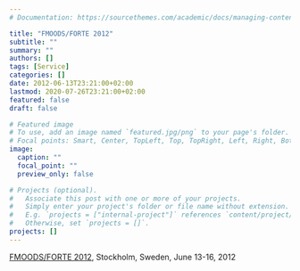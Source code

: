 ```yaml
---
# Documentation: https://sourcethemes.com/academic/docs/managing-content/

title: "FMOODS/FORTE 2012"
subtitle: ""
summary: ""
authors: []
tags: [Service]
categories: []
date: 2012-06-13T23:21:00+02:00
lastmod: 2020-07-26T23:21:00+02:00
featured: false
draft: false

# Featured image
# To use, add an image named `featured.jpg/png` to your page's folder.
# Focal points: Smart, Center, TopLeft, Top, TopRight, Left, Right, BottomLeft, Bottom, BottomRight.
image:
  caption: ""
  focal_point: ""
  preview_only: false

# Projects (optional).
#   Associate this post with one or more of your projects.
#   Simply enter your project's folder or file name without extension.
#   E.g. `projects = ["internal-project"]` references `content/project/deep-learning/index.md`.
#   Otherwise, set `projects = []`.
projects: []
---
```

[FMOODS/FORTE 2012](http://lucan.sics.se/discotec), Stockholm, Sweden, June 13-16, 2012
